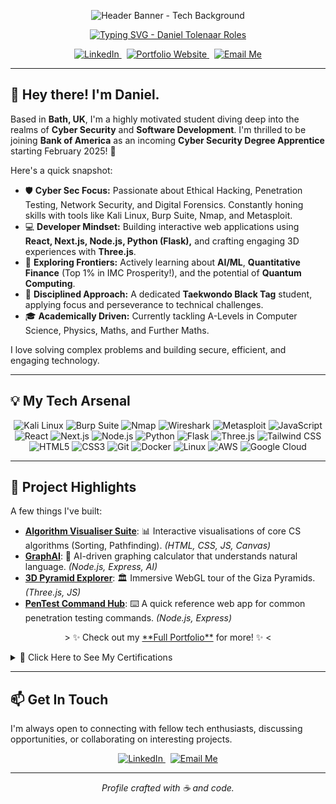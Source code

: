 <!-- 
===============================================================================
 README for YourGitHubUsername - Let's make this profile awesome! 🚀
=============================================================================== 
-->

<!-- 1. Header Banner & Typing SVG -->
<p align="center">
  <!-- Choose ONE banner image/GIF. Replace the src -->
  <!-- Option A: Minimalist Tech Banner -->
  <img src="https://raw.githubusercontent.com/YourGitHubUsername/YourGitHubUsername/main/assets/banner.png" alt="Header Banner - Tech Background">
  <!-- Option B: Animated GIF (Keep it < 2MB!) -->
  <!-- <img src="https://path-to-your-cool-gif.gif" alt="Animated Header Banner"> -->
</p>

<p align="center">
  <a href="https://danieltolenaar.vercel.app" target="_blank" rel="noopener noreferrer">
    <img src="https://readme-typing-svg.demolab.com?font=Fira+Code&weight=600&size=26&pause=1000&color=0066FF¢er=true&vCenter=true&width=550&lines=Cyber+Security+Specialist+🛡️;Full-Stack+Developer+💻;Ethical+Hacking+Enthusiast+🕵️‍♂️;AI+%26+Quant+Explorer+🧠;Taekwondo+Black+Tag+🥋;Incoming+BoA+Apprentice+🏦" alt="Typing SVG - Daniel Tolenaar Roles" />
  </a>
</p>

<!-- 2. Social & Contact Badges -->
<p align="center">
  <a href="https://www.linkedin.com/in/daniel-tolenaar-9a75b824b/" target="_blank" rel="noopener noreferrer">
    <img src="https://img.shields.io/badge/LinkedIn-Connect-0A66C2?style=for-the-badge&logo=linkedin" alt="LinkedIn"/>
  </a>
   
  <a href="https://danieltolenaar.vercel.app" target="_blank" rel="noopener noreferrer">
    <img src="https://img.shields.io/badge/Portfolio-View_My_Work-0066FF?style=for-the-badge&logo=Vercel&logoColor=white" alt="Portfolio Website"/>
  </a>
   
   <a href="mailto:tolenaardaniel@gmail.com">
    <img src="https://img.shields.io/badge/Email-Get_In_Touch-D14836?style=for-the-badge&logo=gmail&logoColor=white" alt="Email Me"/>
  </a>
  <!-- Optional: Visitor Badge (Requires setup - see https://github.com/antonkomarev/github-profile-views-counter) -->
  <!-- <img src="https://komarev.com/ghpvc/?username=YourGitHubUsername&style=for-the-badge&color=brightgreen" alt="Profile Views"/> -->
</p>

<!-- Horizontal Rule -->
<hr/>

<!-- 3. About Me Section -->
## 👋 Hey there! I'm Daniel.

Based in **Bath, UK**, I'm a highly motivated student diving deep into the realms of **Cyber Security** and **Software Development**. I'm thrilled to be joining **Bank of America** as an incoming **Cyber Security Degree Apprentice** starting February 2025! 🏦

Here's a quick snapshot:

*   🛡️ **Cyber Sec Focus:** Passionate about Ethical Hacking, Penetration Testing, Network Security, and Digital Forensics. Constantly honing skills with tools like Kali Linux, Burp Suite, Nmap, and Metasploit.
*   💻 **Developer Mindset:** Building interactive web applications using **React, Next.js, Node.js, Python (Flask),** and crafting engaging 3D experiences with **Three.js**.
*   🧠 **Exploring Frontiers:** Actively learning about **AI/ML**, **Quantitative Finance** (Top 1% in IMC Prosperity!), and the potential of **Quantum Computing**.
*   🥋 **Disciplined Approach:** A dedicated **Taekwondo Black Tag** student, applying focus and perseverance to technical challenges.
*   🎓 **Academically Driven:** Currently tackling A-Levels in Computer Science, Physics, Maths, and Further Maths.

I love solving complex problems and building secure, efficient, and engaging technology.

<!-- Horizontal Rule -->
<hr/>

<!-- 4. Tech Stack / Skills -->
## 💡 My Tech Arsenal

<p align="center">
  <!-- Cyber Security Tools -->
  <img src="https://img.shields.io/badge/Kali_Linux-557C94?style=for-the-badge&logo=kalilinux&logoColor=white" alt="Kali Linux"/>
  <img src="https://img.shields.io/badge/Burp_Suite-FF6633?style=for-the-badge&logo=burpsuite&logoColor=white" alt="Burp Suite"/>
  <img src="https://img.shields.io/badge/Nmap-E44D26?style=for-the-badge&logo=nmap&logoColor=white" alt="Nmap"/>
  <img src="https://img.shields.io/badge/Wireshark-1679A7?style=for-the-badge&logo=wireshark&logoColor=white" alt="Wireshark"/>
  <img src="https://img.shields.io/badge/Metasploit-2F72BC?style=for-the-badge&logo=metasploit&logoColor=white" alt="Metasploit"/>
  <!-- Programming & Web Dev -->
  <img src="https://img.shields.io/badge/JavaScript-F7DF1E?style=for-the-badge&logo=javascript&logoColor=black" alt="JavaScript"/>
  <img src="https://img.shields.io/badge/React-61DAFB?style=for-the-badge&logo=react&logoColor=black" alt="React"/>
  <img src="https://img.shields.io/badge/Next.js-000000?style=for-the-badge&logo=nextdotjs&logoColor=white" alt="Next.js"/>
  <img src="https://img.shields.io/badge/Node.js-339933?style=for-the-badge&logo=nodedotjs&logoColor=white" alt="Node.js"/>
  <img src="https://img.shields.io/badge/Python-3776AB?style=for-the-badge&logo=python&logoColor=white" alt="Python"/>
  <img src="https://img.shields.io/badge/Flask-000000?style=for-the-badge&logo=flask&logoColor=white" alt="Flask"/>
  <img src="https://img.shields.io/badge/Three.js-000000?style=for-the-badge&logo=threedotjs&logoColor=white" alt="Three.js"/>
  <img src="https://img.shields.io/badge/Tailwind_CSS-06B6D4?style=for-the-badge&logo=tailwindcss&logoColor=white" alt="Tailwind CSS"/>
  <img src="https://img.shields.io/badge/HTML5-E34F26?style=for-the-badge&logo=html5&logoColor=white" alt="HTML5"/>
  <img src="https://img.shields.io/badge/CSS3-1572B6?style=for-the-badge&logo=css3&logoColor=white" alt="CSS3"/>
  <!-- Other Tools -->
  <img src="https://img.shields.io/badge/Git-F05032?style=for-the-badge&logo=git&logoColor=white" alt="Git"/>
  <img src="https://img.shields.io/badge/Docker-2496ED?style=for-the-badge&logo=docker&logoColor=white" alt="Docker"/>
  <img src="https://img.shields.io/badge/Linux-FCC624?style=for-the-badge&logo=linux&logoColor=black" alt="Linux"/>
  <img src="https://img.shields.io/badge/AWS-FF9900?style=for-the-badge&logo=amazonaws&logoColor=black" alt="AWS"/>
  <img src="https://img.shields.io/badge/Google_Cloud-4285F4?style=for-the-badge&logo=googlecloud&logoColor=white" alt="Google Cloud"/>
</p>

<!-- Horizontal Rule -->
<hr/>

<!-- 5. GitHub Stats & Dynamic Content -->


<!-- 6. Spotlight Projects -->
## 🚀 Project Highlights

A few things I've built:

*   **[Algorithm Visualiser Suite](https://visualalgo.vercel.app#)**: 📊 Interactive visualisations of core CS algorithms (Sorting, Pathfinding). _(HTML, CSS, JS, Canvas)_
*   **[GraphAI](https://aigraphing.vercel.app)**: 🤖 AI-driven graphing calculator that understands natural language. _(Node.js, Express, AI)_
*   **[3D Pyramid Explorer](https://pyramids-ten.vercel.app)**: 🏛️ Immersive WebGL tour of the Giza Pyramids. _(Three.js, JS)_
*   **[PenTest Command Hub](https://pentestch.vercel.app)**: ⌨️ A quick reference web app for common penetration testing commands. _(Node.js, Express)_

<p align="center">
  > ✨ Check out my <a href="https://danieltolenaar.vercel.app" target="_blank" rel="noopener noreferrer">**Full Portfolio**</a> for more! ✨ <
</p>



<!-- 7. Collapsible Section Example (Optional but Recommended) -->
<details>
  <summary>📜 Click Here to See My Certifications</summary>
  <br/>
  I'm proud of my continuous learning journey. Some key certifications include:
  <ul>
    <li>Google Cybersecurity Professional Certificate (Coursera)</li>
    <li>IBM Generative AI Specialization (Coursera)</li>
    <li>CyberFirst Advanced (QA / NCSC)</li>
    <li>Ethical Hacking Certifications (HackerX, Ethical Hacking University)</li>
    <li>Quantitative Modeling / Analysis Courses (UPenn, UC Davis via Coursera)</li>
    <li>Various Finance & Tech Job Simulations (Forage - Citi, HSBC, JPMC, Goldman Sachs, BoA, Deloitte, Mastercard, Amazon, Fujitsu)</li>
    <li><em>... and many more! (See full list on my <a href="https://danieltolenaar.vercel.app" target="_blank" rel="noopener noreferrer">Portfolio</a>)</em></li>
  </ul>
</details>

<!-- Horizontal Rule -->
<hr/>

<!-- 8. Connect With Me -->
## 📫 Get In Touch

I'm always open to connecting with fellow tech enthusiasts, discussing opportunities, or collaborating on interesting projects.

<p align="center">
  <a href="https://www.linkedin.com/in/daniel-tolenaar-9a75b824b/" target="_blank" rel="noopener noreferrer">
    <img src="https://img.shields.io/badge/LinkedIn-Daniel_Tolenaar-0A66C2?style=flat-square&logo=linkedin" alt="LinkedIn"/>
  </a>
   
  <a href="mailto:tolenaardaniel@gmail.com">
    <img src="https://img.shields.io/badge/Email-tolenaardaniel@gmail.com-D14836?style=flat-square&logo=gmail&logoColor=white" alt="Email Me"/>
  </a>
</p>

---
<!-- Footer -->
<p align="center">
  <em>Profile crafted with ☕ and code.</em>
</p>
